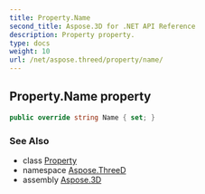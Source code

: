 ```yaml
---
title: Property.Name
second_title: Aspose.3D for .NET API Reference
description: Property property. 
type: docs
weight: 10
url: /net/aspose.threed/property/name/
---
```

## Property.Name property

```csharp
public override string Name { set; }
```

### See Also

* class [Property](../)
* namespace [Aspose.ThreeD](../../../aspose.threed/)
* assembly [Aspose.3D](../../../)


